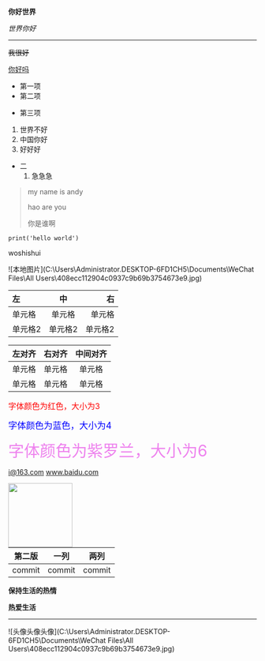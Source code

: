 **你好世界**

*世界你好*

---

~~我很好~~

<u>你好吗</u>

* 第一项
* 第二项

+ 第三项

1. 世界不好
2. 中国你好
3. 好好好

* 二
  1. 急急急

> my name is andy
>
> hao are you 
>
> 你是谁啊 

`print('hello world')`

woshishui 

![本地图片](C:\Users\Administrator.DESKTOP-6FD1CH5\Documents\WeChat Files\All Users\408ecc112904c0937c9b69b3754673e9.jpg)



| 左      |   中    |      右 |
| :------ | :-----: | ------: |
| 单元格  | 单元格  |  单元格 |
| 单元格2 | 单元格2 | 单元格2 |



| 左对齐 | 右对齐 | 中间对齐 |
| :----- | -----: | :------: |
| 单元格 | 单元格 |  单元格  |
| 单元格 | 单元格 |  单元格  |



<font size=3 color="red">字体颜色为红色，大小为3</font>

<font size=4 color="blue">字体颜色为蓝色，大小为4</font>

<font size=6 color="violet">字体颜色为紫罗兰，大小为6</font>

<i@163.com> www.baidu.com



<img src='C:\Users\Administrator.DESKTOP-6FD1CH5\Documents\WeChat Files\All Users\408ecc112904c0937c9b69b3754673e9.jpg' align='left' style=' width:130px;height:1000 px'/>





| 第二版 | 一列   | 两列   |
| ------ | ------ | ------ |
| commit | commit | commit |



**保持生活的热情**

**热爱生活**

---









![头像头像头像](C:\Users\Administrator.DESKTOP-6FD1CH5\Documents\WeChat Files\All Users\408ecc112904c0937c9b69b3754673e9.jpg)



